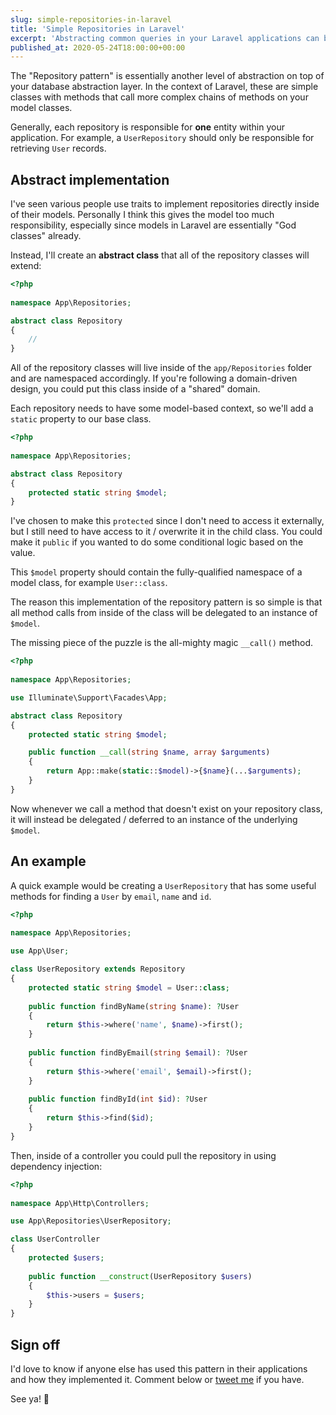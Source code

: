 ```yaml
---
slug: simple-repositories-in-laravel
title: 'Simple Repositories in Laravel'
excerpt: 'Abstracting common queries in your Laravel applications can be done in many ways. Let''s take a look at the simplest way using the "Repository pattern".'
published_at: 2020-05-24T18:00:00+00:00
---
```

The "Repository pattern" is essentially another level of abstraction on top of your database abstraction layer. In the context of Laravel, these are simple classes with methods that call more complex chains of methods on your model classes.

Generally, each repository is responsible for **one** entity within your application. For example, a `UserRepository` should only be responsible for retrieving `User` records.

## Abstract implementation

I've seen various people use traits to implement repositories directly inside of their models. Personally I think this gives the model too much responsibility, especially since models in Laravel are essentially "God classes" already.

Instead, I'll create an **abstract class** that all of the repository classes will extend:

```php
<?php
  
namespace App\Repositories;

abstract class Repository
{
    //
}
```

All of the repository classes will live inside of the `app/Repositories` folder and are namespaced accordingly. If you're following a domain-driven design, you could put this class inside of a "shared" domain.

Each repository needs to have some model-based context, so we'll add a `static` property to our base class.

```php
<?php
  
namespace App\Repositories;

abstract class Repository
{
    protected static string $model;
}
```

I've chosen to make this `protected` since I don't need to access it externally, but I still need to have access to it / overwrite it in the child class. You could make it `public` if you wanted to do some conditional logic based on the value.

This `$model` property should contain the fully-qualified namespace of a model class, for example `User::class`.

The reason this implementation of the repository pattern is so simple is that all method calls from inside of the class will be delegated to an instance of `$model`. 

The missing piece of the puzzle is the all-mighty magic `__call()` method.

```php
<?php
  
namespace App\Repositories;

use Illuminate\Support\Facades\App;

abstract class Repository
{
    protected static string $model;

    public function __call(string $name, array $arguments)
    {
        return App::make(static::$model)->{$name}(...$arguments);
    }
}
```

Now whenever we call a method that doesn't exist on your repository class, it will instead be delegated / deferred to an instance of the underlying `$model`.

## An example

A quick example would be creating a `UserRepository` that has some useful methods for finding a `User` by `email`, `name` and `id`.

```php
<?php
  
namespace App\Repositories;

use App\User;

class UserRepository extends Repository
{
    protected static string $model = User::class;
  
    public function findByName(string $name): ?User
    {
        return $this->where('name', $name)->first();
    }
  
    public function findByEmail(string $email): ?User
    {
        return $this->where('email', $email)->first();
    }
  
    public function findById(int $id): ?User
    {
        return $this->find($id);
    }
}
```

Then, inside of a controller you could pull the repository in using dependency injection:

```php
<?php
  
namespace App\Http\Controllers;

use App\Repositories\UserRepository;

class UserController
{
    protected $users;
  
    public function __construct(UserRepository $users)
    {
        $this->users = $users;    
    }
}
```

## Sign off

I'd love to know if anyone else has used this pattern in their applications and how they implemented it. Comment below or [tweet me](https://twitter.com/ryangjchandler) if you have.

See ya! 👋